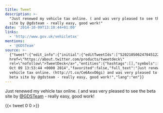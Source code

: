 ```yaml
---
title: Tweet
description: >-
  "Just renewed my vehicle tax online. ( and was very pleased to see the beta
  site by @gdsteam - really easy, good work!"
date: '2014-10-09T13:10:44+01:00'
links:
  - 'http://www.gov.uk/vehicletax'
mentions:
  - '@GDSTeam'
source: >-
  {"tweet":{"edit_info":{"initial":{"editTweetIds":["520210506247045122"],"editableUntil":"2014-10-09T14:53:44.390Z","editsRemaining":"5","isEditEligible":true}},"retweeted":false,"source":"<a
  href=\"https://about.twitter.com/products/tweetdeck\"
  rel=\"nofollow\">TweetDeck</a>","entities":{"hashtags":[],"symbols":[],"user_mentions":[{"name":"GDS","screen_name":"GDSTeam","indices":["106","114"],"id_str":"268349503","id":"268349503"}],"urls":[{"url":"http://t.co/Ce6AxvO6gi","expanded_url":"http://www.gov.uk/vehicletax","display_url":"gov.uk/vehicletax","indices":["37","59"]}]},"display_text_range":["0","140"],"favorite_count":"0","id_str":"520210506247045122","truncated":false,"retweet_count":"0","id":"520210506247045122","possibly_sensitive":false,"created_at":"Thu
  Oct 09 13:53:44 +0000 2014","favorited":false,"full_text":"Just renewed my
  vehicle tax online. (http://t.co/Ce6AxvO6gi) and was very pleased to see the
  beta site by @gdsteam - really easy, good work!","lang":"en"}}
---
```

Just renewed my vehicle tax online. ( and was very pleased to see the beta site by [@GDSTeam](https://twitter.com/@GDSTeam) - really easy, good work!
    
{{< tweet 0 0 >}}
    
